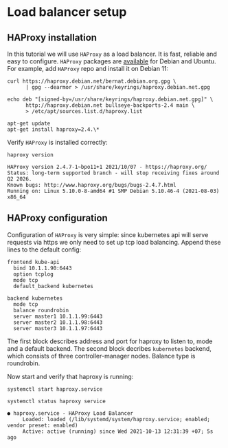 Load balancer setup
===

## HAProxy installation

In this tutorial we will use `HAProxy` as a load balancer. It is fast, reliable and easy to configure. `HAProxy` packages are [available](https://haproxy.debian.net/) for Debian and Ubuntu. For example, add `HAProxy` repo and install it on Debian 11:

```
curl https://haproxy.debian.net/bernat.debian.org.gpg \
      | gpg --dearmor > /usr/share/keyrings/haproxy.debian.net.gpg

echo deb "[signed-by=/usr/share/keyrings/haproxy.debian.net.gpg]" \
      http://haproxy.debian.net bullseye-backports-2.4 main \
      > /etc/apt/sources.list.d/haproxy.list

apt-get update
apt-get install haproxy=2.4.\*
```
Verify `HAProxy` is installed correctly:

```
haproxy version

HAProxy version 2.4.7-1~bpo11+1 2021/10/07 - https://haproxy.org/
Status: long-term supported branch - will stop receiving fixes around Q2 2026.
Known bugs: http://www.haproxy.org/bugs/bugs-2.4.7.html
Running on: Linux 5.10.0-8-amd64 #1 SMP Debian 5.10.46-4 (2021-08-03) x86_64
```

## HAProxy configuration

Configuration of `HAProxy` is very simple: since kubernetes api will serve requests via https we only need to set up tcp load balancing. Append these lines to the default config:

```
frontend kube-api
  bind 10.1.1.90:6443
  option tcplog
  mode tcp
  default_backend kubernetes

backend kubernetes
  mode tcp
  balance roundrobin
  server master1 10.1.1.99:6443
  server master2 10.1.1.98:6443
  server master3 10.1.1.97:6443
```

The first block describes address and port for haproxy to listen to, mode and a default backend. The second block decribes `kubernetes` backend, which consists of three controller-manager nodes. Balance type is roundrobin.

Now start and verify that haproxy is running:

```
systemctl start haproxy.service

systemctl status haproxy service

● haproxy.service - HAProxy Load Balancer
     Loaded: loaded (/lib/systemd/system/haproxy.service; enabled; vendor preset: enabled)
     Active: active (running) since Wed 2021-10-13 12:31:39 +07; 5s ago
```